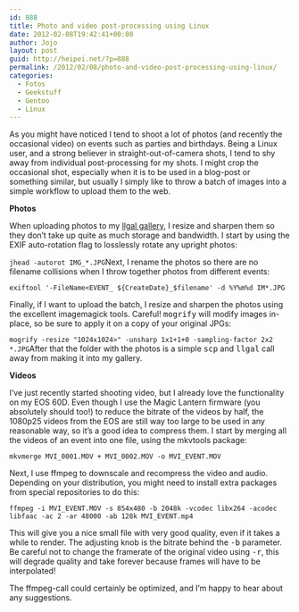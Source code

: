 ```yaml
---
id: 888
title: Photo and video post-processing using Linux
date: 2012-02-08T19:42:41+00:00
author: Jojo
layout: post
guid: http://heipei.net/?p=888
permalink: /2012/02/08/photo-and-video-post-processing-using-linux/
categories:
  - Fotos
  - Geekstuff
  - Gentoo
  - Linux
---
```

<img data-echo="https://heipei.net/weblog/imagemagick.png" class="alignleft" />As you might have noticed I tend to shoot a lot of photos (and recently the occasional video) on events such as parties and birthdays. Being a Linux user, and a strong believer in straight-out-of-camera shots, I tend to shy away from individual post-processing for my shots. I might crop the occasional shot, especially when it is to be used in a blog-post or something similar, but usually I simply like to throw a batch of images into a simple workflow to upload them to the web.

**Photos**
  
When uploading photos to my [llgal gallery](http://photos.heipei.net/), I resize and sharpen them so they don&#8217;t take up quite as much storage and bandwidth. I start by using the EXIF auto-rotation flag to losslessly rotate any upright photos:
  
`jhead -autorot IMG_*.JPG`Next, I rename the photos so there are no filename collisions when I throw together photos from different events:
  
`exiftool '-FileName<EVENT_ ${CreateDate}_$filename' -d %Y%m%d IM*.JPG`
  
Finally, if I want to upload the batch, I resize and sharpen the photos using the excellent imagemagick tools. Careful! <tt>mogrify</tt> will modify images in-place, so be sure to apply it on a copy of your original JPGs:
  
`mogrify -resize "1024x1024>" -unsharp 1x1+1+0 -sampling-factor 2x2 *.JPG`After that the folder with the photos is a simple <tt>scp</tt> and <tt>llgal</tt> call away from making it into my gallery.

**Videos**
  
<img data-echo="https://heipei.net/weblog/ffmpeg.png" class="alignleft" />I&#8217;ve just recently started shooting video, but I already love the functionality on my EOS 60D. Even though I use the Magic Lantern firmware (you absolutely should too!) to reduce the bitrate of the videos by half, the 1080p25 videos from the EOS are still way too large to be used in any reasonable way, so it&#8217;s a good idea to compress them. I start by merging all the videos of an event into one file, using the mkvtools package:
  
`mkvmerge MVI_0001.MOV + MVI_0002.MOV -o MVI_EVENT.MOV`
  
Next, I use ffmpeg to downscale and recompress the video and audio. Depending on your distribution, you might need to install extra packages from special repositories to do this:
  
`ffmpeg -i MVI_EVENT.MOV -s 854x480 -b 2048k -vcodec libx264 -acodec libfaac -ac 2 -ar 48000 -ab 128k MVI_EVENT.mp4`
  
This will give you a nice small file with very good quality, even if it takes a while to render. The adjusting knob is the bitrate behind the <tt>-b</tt> parameter. Be careful not to change the framerate of the original video using <tt>-r</tt>, this will degrade quality and take forever because frames will have to be interpolated!

The ffmpeg-call could certainly be optimized, and I&#8217;m happy to hear about any suggestions.
